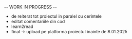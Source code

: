 -- WORK IN PROGRESS --

- de reiterat tot proiectul in paralel cu cerintele
- editat comentariile din cod
- learn2read
- final -> upload pe platforma proiectul inainte de 8.01.2025